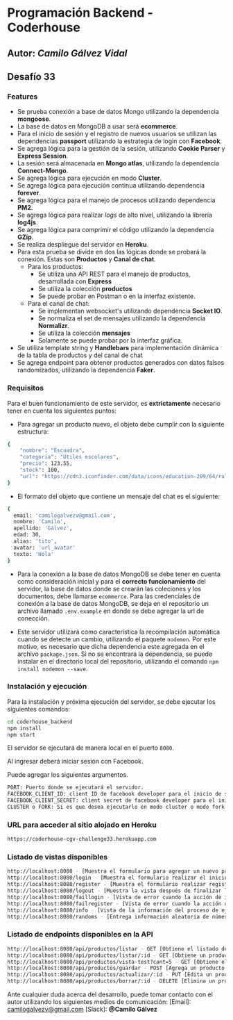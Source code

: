 # Programación Backend - Coderhouse
## Autor: _Camilo Gálvez Vidal_

## Desafío 33


### Features
- Se prueba conexión a base de datos Mongo utilizando la dependencia **mongoose**.
- La base de datos en MongoDB a usar será **ecommerce**.
- Para el inicio de sesión y el registro de nuevos usuarios se utilizan las dependencias **passport** utilizando la estrategia de login con **Facebook**.
- Se agrega lógica para la gestión de la sesión, utilizando **Cookie Parser** y **Express Session**.
- La sesión será almacenada en **Mongo atlas**, utilizando la dependencia **Connect-Mongo**.
- Se agrega lógica para ejecución en modo **Cluster**.
- Se agrega lógica para ejecución continua utilizando dependencia **forever**.
- Se agrega lógica para el manejo de procesos utilizando dependencia **PM2**.
- Se agrega lógica para realizar _logs_ de alto nivel, utilizando la librería **log4js**.
- Se agrega lógica para comprimir el código utilizando la dependencia **GZip**.
- Se realiza despliegue del servidor en **Heroku**.
- Para esta prueba se divide en dos las lógicas donde se probará la conexión. Estas son **Productos** y **Canal de chat**.
  - Para los productos:
    - Se utiliza una API REST para el manejo de productos, desarrollada con **Express**
    - Se utiliza la colección **productos**
    - Se puede probar en Postman o en la interfaz existente.
  - Para el canal de chat:
    - Se implementan websocket's utilizando dependencia **Socket IO**.
    - Se normaliza el set de mensajes utilizando la dependencia **Normalizr**.
    - Se utiliza la colección **mensajes**
    - Solamente se puede probar por la interfaz gráfica.
- Se utiliza template string y **Handlebars** para implementación dinámica de la tabla de productos y del canal de chat
- Se agrega endpoint para obtener productos generados con datos falsos randomizados, utilizando la dependencia **Faker**.

### Requisitos
Para el buen funcionamiento de este servidor, es **extrictamente** necesario tener en cuenta los siguientes puntos:

- Para agregar un producto nuevo, el objeto debe cumplir con la siguiente estructura:
```sh
{ 
    "nombre": "Escuadra",
    "categoria": "Utiles escolares",
    "precio": 123.55,
    "stock": 100,
    "url": "https://cdn3.iconfinder.com/data/icons/education-209/64/ruler-triangle-stationary-school-256.png"
}
```

- El formato del objeto que contiene un mensaje del chat es el siguiente:
```sh
{
  email: 'camilogalvezv@gmail.com',
  nombre: 'Camilo',
  apellido: 'Gálvez',
  edad: 30,
  alias: 'tito',
  avatar: 'url_avatar'
  texto: 'Hola'
}
```
- Para la conexión a la base de datos MongoDB se debe tener en cuenta como consideración inicial y para el **correcto funcionamiento** del servidor, la base de datos donde se crearán las coleciones y los documentos, debe llamarse `ecommerce`. Para las credenciales de conexión a la base de datos MongoDB, se deja en el repositorio un archivo llamado `.env.example` en donde se debe agregar la url de conección.

- Este servidor utilizará como característica la recompilación automática cuando se detecte un cambio, utilizando el paquete `nodemon`. Por este motivo, es necesario que dicha dependencia este agregada en el archivo `package.json`. Si no se encontrara la dependencia, se puede instalar en el directorio local del repositorio, utilizando el comando `npm install nodemon --save`.

### Instalación y ejecución
Para la instalación y próxima ejecución del servidor, se debe ejecutar los siguientes comandos:
```sh
cd coderhouse_backend
npm install
npm start
```

El servidor se ejecutará de manera local en el puerto `8080`.

Al ingresar deberá iniciar sesión con Facebook.

Puede agregar los siguientes argumentos.
```sh
PORT: Puerto donde se ejecutará el servidor.
FACEBOOK_CLIENT_ID: client ID de facebook developer para el inicio de sesión con Facebook.
FACEBOOK_CLIENT_SECRET: client secret de facebook developer para el inicio de sesión con Facebook.
CLUSTER o FORK: Si es que desea ejecutarlo en modo cluster o modo fork.
```
### URL para acceder al sitio alojado en Heroku
```sh
https://coderhouse-cgv-challenge33.herokuapp.com
```

### Listado de vistas disponibles

```sh
http://localhost:8080 - [Muestra el formulario para agregar un nuevo producto al listado y además muestra canal de chat]
http://localhost:8080/login - [Muestra el formulario realizar el inicio de sesión]
http://localhost:8080/register - [Muestra el formulario realizar registrar un nuevo usario]
http://localhost:8080/logout - [Muestra la vista después de finalizar la sesión]
http://localhost:8080/faillogin - [Vista de error cuando la acción de inicio de sesión termina de forma errónea]
http://localhost:8080/failregister - [Vista de error cuando la acción de registrar un usuario termina de forma errónea]
http://localhost:8080/info - [Vista de la información del proceso de ejecución]
http://localhost:8080/randoms - [Entrega información aleatoria de números]
```

### Listado de endpoints disponibles en la API

```sh
http://localhost:8080/api/productos/listar - GET [Obtiene el listado de productos]
http://localhost:8080/api/productos/listar/:id - GET [Obtiene un producto en específico]
http://localhost:8080/api/productos/vista-test?cant=5 - GET [Obtiene el listado de productos con datos falsos]
http://localhost:8080/api/productos/guardar - POST [Agrega un producto nuevo]
http://localhost:8080/api/productos/actualizar/:id - PUT [Edita un producto en específico]
http://localhost:8080/api/productos/borrar/:id - DELETE [Elimina un producto en específico]
```

Ante cualquier duda acerca del desarrollo, puede tomar contacto con el autor utilizando los siguientes medios de comunicación:
[Email]: <camilogalvezv@gmail.com>
[Slack]: **@Camilo Gálvez**

